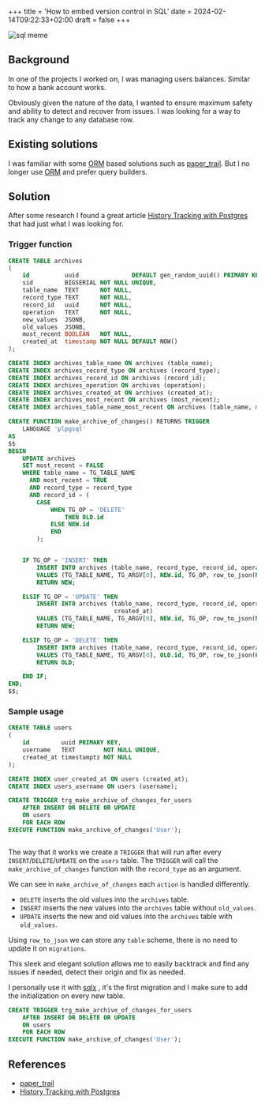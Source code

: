 +++
title = 'How to embed version control in SQL'
date = 2024-02-14T09:22:33+02:00
draft = false
+++

![sql meme](https://imagedelivery.net/3RKw_J_fJQ_4KpJP3_YgXA/d7e8b24c-e490-4c11-1f5d-62ae8191fc00/public)

## Background

In one of the projects I worked on, I was managing users balances.
Similar to how a bank account works.

Obviously given the nature of the data, I wanted to ensure maximum safety and ability to detect and recover from issues.
I was looking for a way to track any change to any database row.

## Existing solutions

I was familiar with some [ORM](https://en.wikipedia.org/wiki/Object%E2%80%93relational_mapping) based solutions
such as [paper_trail](https://github.com/paper-trail-gem/paper_trail).
But I no longer use [ORM](https://en.wikipedia.org/wiki/Object%E2%80%93relational_mapping) and prefer query builders.

## Solution

After some research I found a great
article [History Tracking with Postgres](https://www.thegnar.com/blog/history-tracking-with-postgres)
that had just what I was looking for.

### Trigger function

```sql
CREATE TABLE archives
(
    id          uuid               DEFAULT gen_random_uuid() PRIMARY KEY,
    sid         BIGSERIAL NOT NULL UNIQUE,
    table_name  TEXT      NOT NULL,
    record_type TEXT      NOT NULL,
    record_id   uuid      NOT NULL,
    operation   TEXT      NOT NULL,
    new_values  JSONB,
    old_values  JSONB,
    most_recent BOOLEAN   NOT NULL,
    created_at  timestamp NOT NULL DEFAULT NOW()
);

CREATE INDEX archives_table_name ON archives (table_name);
CREATE INDEX archives_record_type ON archives (record_type);
CREATE INDEX archives_record_id ON archives (record_id);
CREATE INDEX archives_operation ON archives (operation);
CREATE INDEX archives_created_at ON archives (created_at);
CREATE INDEX archives_most_recent ON archives (most_recent);
CREATE INDEX archives_table_name_most_recent ON archives (table_name, most_recent);

CREATE FUNCTION make_archive_of_changes() RETURNS TRIGGER
    LANGUAGE 'plpgsql'
AS
$$
BEGIN
    UPDATE archives
    SET most_recent = FALSE
    WHERE table_name = TG_TABLE_NAME
      AND most_recent = TRUE
      AND record_type = record_type
      AND record_id = (
        CASE
            WHEN TG_OP = 'DELETE'
                THEN OLD.id
            ELSE NEW.id
            END
        );


    IF TG_OP = 'INSERT' THEN
        INSERT INTO archives (table_name, record_type, record_id, operation, new_values, most_recent, created_at)
        VALUES (TG_TABLE_NAME, TG_ARGV[0], NEW.id, TG_OP, row_to_json(NEW), TRUE, now());
        RETURN NEW;

    ELSIF TG_OP = 'UPDATE' THEN
        INSERT INTO archives (table_name, record_type, record_id, operation, new_values, old_values, most_recent,
                              created_at)
        VALUES (TG_TABLE_NAME, TG_ARGV[0], NEW.id, TG_OP, row_to_json(NEW), row_to_json(OLD), TRUE, now());
        RETURN NEW;

    ELSIF TG_OP = 'DELETE' THEN
        INSERT INTO archives (table_name, record_type, record_id, operation, old_values, most_recent, created_at)
        VALUES (TG_TABLE_NAME, TG_ARGV[0], OLD.id, TG_OP, row_to_json(OLD), TRUE, now());
        RETURN OLD;

    END IF;
END;
$$;
```

### Sample usage

```sql
CREATE TABLE users
(
    id         uuid PRIMARY KEY,
    username   TEXT        NOT NULL UNIQUE,
    created_at timestamptz NOT NULL
);

CREATE INDEX user_created_at ON users (created_at);
CREATE INDEX users_username ON users (username);

CREATE TRIGGER trg_make_archive_of_changes_for_users
    AFTER INSERT OR DELETE OR UPDATE
    ON users
    FOR EACH ROW
EXECUTE FUNCTION make_archive_of_changes('User');



```

The way that it works we create a `TRIGGER` that will run after every `INSERT`/`DELETE`/`UPDATE` on the `users` table.
The `TRIGGER` will call the `make_archive_of_changes` function with the `record_type` as an argument.

We can see in `make_archive_of_changes` each `action` is handled differently.

* `DELETE` inserts the old values into the `archives` table.
* `INSERT` inserts the new values into the `archives` table without `old_values`.
* `UPDATE` inserts the new and old values into the `archives` table with `old_values`.

Using `row_to_json` we can store any `table` scheme, there is no need to update it on `migrations`.

This sleek and elegant solution allows me to easily backtrack and find any issues if needed, detect their origin and fix
as needed.

I personally use it with [sqlx](https://github.com/jmoiron/sqlx) , it's the first migration and I
make sure to add the initialization on every new table.

```sql
CREATE TRIGGER trg_make_archive_of_changes_for_users
    AFTER INSERT OR DELETE OR UPDATE
    ON users
    FOR EACH ROW
EXECUTE FUNCTION make_archive_of_changes('User');
```

## References

* [paper_trail](https://github.com/paper-trail-gem/paper_trail)
* [History Tracking with Postgres](https://www.thegnar.com/blog/history-tracking-with-postgres)